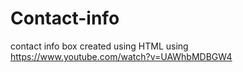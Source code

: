 # Contact-info
contact info box created using HTML using https://www.youtube.com/watch?v=UAWhbMDBGW4
